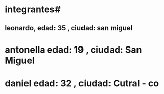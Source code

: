 # integrantes#
## leonardo, edad: 35 , ciudad: san miguel 
# antonella edad: 19 , ciudad: San Miguel
# daniel edad: 32 , ciudad: Cutral - co